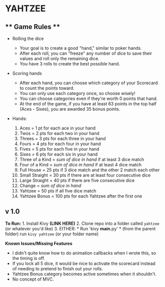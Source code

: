 # YAHTZEE

** Game Rules ** 
-----------------
  * Rolling the dice
	* Your goal is to create a good "hand," similar to poker hands.
	* After each roll, you can "freeze" any number of dice to save their values and roll only the remaining dice.
	* You have 3 rolls to create the best possible hand.
  * Scoring hands
  	* After each hand, you can choose which category of your Scorecard to count the points toward. 
  	* You can only use each category once, so choose wisely!
  	* You can choose categories even if they're worth 0 points that hand.
  	* At the end of the game, if you have at least 63 points in the top half (Aces - Sixes), you are awarded 35 bonus points.

  * Hands:
    1. Aces = 1 pt for each ace in your hand
    2. Twos = 2 pts for each two in your hand
    3. Threes = 3 pts for each three in your hand
    4. Fours = 4 pts for each four in your hand
    5. Fives = 5 pts for each five in your hand
    6. Sixes = 6 pts for each six in your hand
    7. Three of a Kind = *sum of dice in hand* if at least 3 dice match
    8. Four of a Kind = *sum of dice in hand* if at least 4 dice match
    9. Full House = 25 pts if 3 dice match and the other 2 match each other
    10. Small Straight = 30 pts if there are at least four consecutive dice
    11. Large Straight = 40 pts if there are five consecutive dice
    12. Change = *sum of dice in hand*
    13. Yahtzee = 50 pts if all five dice match
    14. Yahtzee Bonus = 100 pts for each Yahtzee after the first one


v 1.0
---------

**To Run:**
	1. Install Kivy **(LINK HERE)**
	2. Clone repo into a folder called `yahtzee` (or whatever you'd like)
	3. EITHER:
		* Run 'kivy __main__.py'
		* (from the parent folder) run `kivy yahtzee` (or your folder name)

**Known Issues/Missing Features**
  * I didn't quite know how to do animation callbacks when I wrote this, so the timing is off.
  * If you lock all 5 dice, it would be nice to activate the scorecard instead of needing to pretend to finish out your rolls.
  * Yahtzee Bonus category becomes active sometimes when it shouldn't.
  * No concept of MVC. 